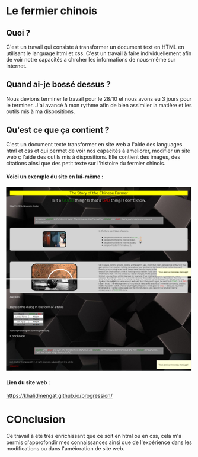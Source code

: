 # **Le fermier chinois**

## Quoi ?

C'est un travail qui consiste à transformer un document text en HTML en utilisant le language html et css. C'est un travail à faire individuellement afin de voir notre capacités a chrcher les informations de nous-même sur internet.


## Quand ai-je bossé dessus ?

Nous devions terminer le travail pour le 28/10 et nous avons eu 3 jours pour le terminer. J'ai avancé à mon rythme afin de bien assimiler la matière et les outils mis à ma dispositions.


## Qu'est ce que ça contient ?

C'est un document texte transformer en site web a l'aide des languages html et css et qui permet de voir nos capacités à ameliorer, modifier un site web ç l'aide des outils mis à dispositions. Elle contient des images, des citations ainsi que des petit texte sur l'histoire du fermier chinois. 


#### **Voici un exemple du site en lui-même :** 

<img src="capture1.PNG" alt="capture 1" width="500"/>
<img src="capture2.PNG" alt="capture 2" width="500"/>

#### **Lien du site web :**

https://khalidmengat.github.io/progression/

# **COnclusion**

Ce travail à été très enrichissant que ce soit en html ou en css, cela m'a permis d'approfondir mes connaissances ainsi que de l'expérience dans les modifications ou dans l'améioration de site web.












